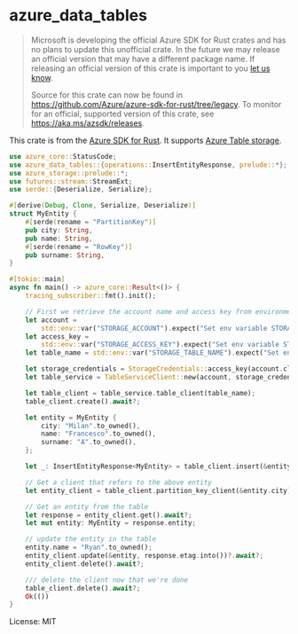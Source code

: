 # azure_data_tables

> Microsoft is developing the official Azure SDK for Rust crates and has no plans to update this unofficial crate.
> In the future we may release an official version that may have a different package name.
> If releasing an official version of this crate is important to you [let us know](https://github.com/Azure/azure-sdk-for-rust/issues/new/choose).
>
> Source for this crate can now be found in <https://github.com/Azure/azure-sdk-for-rust/tree/legacy>.
> To monitor for an official, supported version of this crate, see <https://aka.ms/azsdk/releases>.

This crate is from the [Azure SDK for Rust](https://github.com/azure/azure-sdk-for-rust). It supports [Azure Table storage](https://docs.microsoft.com/azure/storage/tables/table-storage-overview).

```rust
use azure_core::StatusCode;
use azure_data_tables::{operations::InsertEntityResponse, prelude::*};
use azure_storage::prelude::*;
use futures::stream::StreamExt;
use serde::{Deserialize, Serialize};

#[derive(Debug, Clone, Serialize, Deserialize)]
struct MyEntity {
    #[serde(rename = "PartitionKey")]
    pub city: String,
    pub name: String,
    #[serde(rename = "RowKey")]
    pub surname: String,
}

#[tokio::main]
async fn main() -> azure_core::Result<()> {
    tracing_subscriber::fmt().init();

    // First we retrieve the account name and access key from environment variables.
    let account =
        std::env::var("STORAGE_ACCOUNT").expect("Set env variable STORAGE_ACCOUNT first!");
    let access_key =
        std::env::var("STORAGE_ACCESS_KEY").expect("Set env variable STORAGE_ACCESS_KEY first!");
    let table_name = std::env::var("STORAGE_TABLE_NAME").expect("Set env variable STORAGE_TABLE_NAME first!");

    let storage_credentials = StorageCredentials::access_key(account.clone(), access_key);
    let table_service = TableServiceClient::new(account, storage_credentials);

    let table_client = table_service.table_client(table_name);
    table_client.create().await?;

    let entity = MyEntity {
        city: "Milan".to_owned(),
        name: "Francesco".to_owned(),
        surname: "A".to_owned(),
    };

    let _: InsertEntityResponse<MyEntity> = table_client.insert(&entity)?.await?;

    // Get a client that refers to the above entity
    let entity_client = table_client.partition_key_client(&entity.city).entity_client(&entity.surname);

    // Get an entity from the table
    let response = entity_client.get().await?;
    let mut entity: MyEntity = response.entity;

    // update the entity in the table
    entity.name = "Ryan".to_owned();
    entity_client.update(&entity, response.etag.into())?.await?;
    entity_client.delete().await?;

    /// delete the client now that we're done
    table_client.delete().await?;
    Ok(())
}

```


License: MIT
